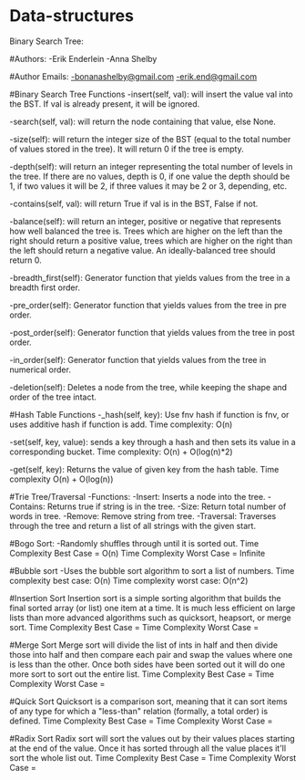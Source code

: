 # Data-structures
Binary Search Tree: 

#Authors:
-Erik Enderlein
-Anna Shelby 

#Author Emails:
-bonanashelby@gmail.com
-erik.end@gmail.com

#Binary Search Tree Functions
-insert(self, val): will insert the value val into the BST. If val is already present, it will be ignored.

-search(self, val): will return the node containing that value, else None.

-size(self): will return the integer size of the BST (equal to the total number of values stored in the tree). It will return 0 if the tree is empty.

-depth(self): will return an integer representing the total number of levels in the tree. If there are no values, depth is 0, if one value the depth should be 1, if two values it will be 2, if three values it may be 2 or 3, depending, etc.

-contains(self, val): will return True if val is in the BST, False if not.

-balance(self): will return an integer, positive or negative that represents how well balanced the tree is. Trees which are higher on the left than the right should return a positive value, trees which are higher on the right than the left should return a negative value. An ideally-balanced tree should return 0.

-breadth_first(self): Generator function that yields values from the tree in a breadth first order.

-pre_order(self): Generator function that yields values from the tree in pre order.

-post_order(self): Generator function that yields values from the tree in post order.

-in_order(self): Generator function that yields values from the tree in numerical order.

-deletion(self): Deletes a node from the tree, while keeping the shape and order of the tree intact.

#Hash Table Functions
-_hash(self, key): Use fnv hash if function is fnv, or uses additive hash if function is add.
Time complexity: O(n)

-set(self, key, value): sends a key through a hash and then sets its value in a corresponding bucket.
Time complexity: O(n) + O(log(n)*2)

-get(self, key): Returns the value of given key from the hash table.
Time complexity O(n) + O(log(n))

#Trie Tree/Traversal 
-Functions:
-Insert: Inserts a node into the tree.
-Contains: Returns true if string is in the tree.
-Size: Return total number of words in tree.
-Remove: Remove string from tree.
-Traversal: Traverses through the tree and return a list of all strings with the given start.

#Bogo Sort:
-Randomly shuffles through until it is sorted out. 
Time Complexity Best Case = O(n)
Time Complexity Worst Case = Infinite 

#Bubble sort
-Uses the bubble sort algorithm to sort a list of numbers.
Time complexity best case: O(n)
Time complexity worst case: O(n^2)

#Insertion Sort
Insertion sort is a simple sorting algorithm that builds the final sorted array (or list) one item at a time. It is much less efficient on large lists than more advanced algorithms such as quicksort, heapsort, or merge sort.
Time Complexity Best Case = 
Time Complexity Worst Case = 

#Merge Sort 
Merge sort will divide the list of ints in half and then divide those into half and then compare each pair and swap the values where one is less than the other. Once both sides have been sorted out it will do one more sort to sort out the entire list. 
Time Complexity Best Case = 
Time Complexity Worst Case = 

#Quick Sort 
Quicksort is a comparison sort, meaning that it can sort items of any type for which a "less-than" relation (formally, a total order) is defined.
Time Complexity Best Case =
Time Complexity Worst Case = 


#Radix Sort 
Radix sort will sort the values out by their values places starting at the end of the value. Once it has sorted through all the value places it'll sort the whole list out. 
Time Complexity Best Case = 
Time Complexity Worst Case = 

